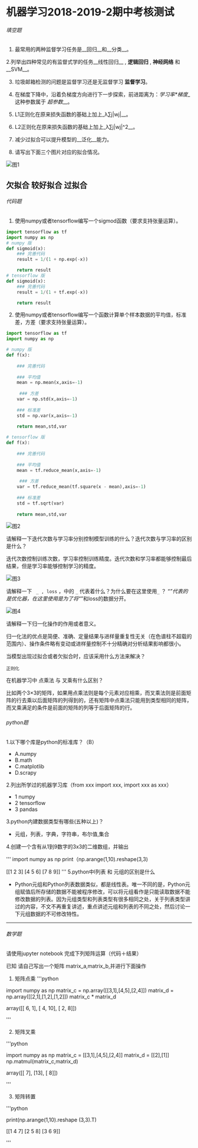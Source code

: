 # 机器学习2018-2019-2期中考核测试

###### 填空题

1. 最常用的两种监督学习任务是__回归__和__分类__。

2.列举出四种常见的有监督式学的任务__线性回归__ , __逻辑回归__ , __神经网络__ 和__SVM__。


3. 垃圾邮箱检测的问题是监督学习还是无监督学习 __监督学习__。


4. 在梯度下降中，沿着负梯度方向进行下一步探索，前进距离为：_学习率*梯度__  这种参数属于 _超参数___。

5. L1正则化在原来损失函数的基础上加上_λ∑j|wj|__。

6. L2正则化在原来损失函数的基础上加上_λ∑j|wj|^2__。

7. 减少过拟合可以提升模型的__泛化__能力。

8. 请写出下面三个图片对应的拟合情况。

![图1](../img/2018-2019-2.1.png)

欠拟合  较好拟合   过拟合
-----------------

###### 代码题

1. 使用numpy或者tensorflow编写一个sigmod函数（要求支持张量运算）。

```python
import tensorflow as tf
import numpy as np
# numpy 版
def sigmoid(x):
    ### 完善代码
    result = 1/(1 + np.exp(-x))

    return result
# tensorflow 版
def sigmoid(x):
    ### 完善代码
    result = 1/(1 + tf.exp(-x))

    return result


```

2. 使用numpy或者tensorflow编写一个函数计算单个样本数据的平均值，标准差，方差（要求支持张量运算）。

```python
import tensorflow as tf
import numpy as np

# numpy 版
def f(x):
    
    ### 完善代码
    
    ### 平均值
    mean = np.mean(x,axis=-1)
    
     ### 方差
    var = np.std(x,axis=-1)
    
    ### 标准差
    std = np.var(x,axis=-1)
    
    return mean,std,var

# tensorflow 版
def f(x):
    
    ### 完善代码
    
    ### 平均值
    mean = tf.reduce_mean(x,axis=-1)
    
     ### 方差
    var = tf.reduce_mean(tf.square(x - mean),axis=-1)
    
    ### 标准差
    std = tf.sqrt(var)
    
    return mean,std,var

```





 ![图2](../img/2018-2019-2.2.png)



请解释一下迭代次数与学习率分别控制模型训练的什么？迭代次数与学习率的区别是什么？

迭代次数控制训练次数，学习率控制训练精度。迭代次数和学习率都能够控制最后结果，但是学习率能够控制学习的精度。

 ![图3](../img/2018-2019-2.3.png)

       

 请解释一下 ` _ , loss`  ，中的 `_` 代表着什么？为什么要在这里使用`_`  ？
   “_”代表的是优化器，在这里使用是为了将“_”和loss的数据分开。


 ![图4](../img/2018-2019-2.4.png)

请解释一下归一化操作的作用或者意义。
  
  归一化法的优点是简便、准确、定量结果与进样量重复性无关（在色谱柱不超载的范围内）、操作条件略有变动或进样量控制不十分精确对分析结果影响都很小。

 

 当模型出现过拟合或者欠拟合时，应该采用什么方法来解决？
    
    正则化
 

在机器学习中 点乘法 与 叉乘有什么区别？

比如两个3×3的矩阵，如果用点乘法则是每个元素对应相乘，而叉乘法则是前面矩阵的行去乘以后面矩阵的列得到的，还有矩阵中点乘法只能用到类型相同的矩阵，而叉乘满足的条件是前面的矩阵的列等于后面矩阵的行。

###### python题

1.以下哪个库是python的标准库？（B）

- A.numpy      
- B.math    
- C.matplotlib   
- D.scrapy

2.列出所学过的机器学习库（from xxx import xxx, import xxx as xxx）

- 1  numpy
- 2  tensorflow
- 3  pandas

3.python内建数据类型有哪些(五种以上)？

- 元组，列表，字典，字符串，布尔值,集合

  

4.创建一个含有从1到9数字的3x3的二维数组，并输出

'''
import numpy as np
print（np.arange(1,10).reshape(3,3)
   
   [[1 2 3]
 [4 5 6]
 [7 8 9]]
'''
5.python中l列表 和 元组的区别是什么

- Python元组和Python列表数据类似，都是线性表。唯一不同的是，Python元组赋值后所存储的数据不能被程序修改，可以将元组看作是只能读取数据不能修改数据的列表。因为元组类型和列表类型有很多相同之处，关于列表类型讲过的内容，不文不再重复讲述，重点讲述元组和列表的不同之处，然后讨论一下元组数据的不可修改特性。

------



###### 数学题

请使用jupyter notebook 完成下列矩阵运算（代码＋结果）

已知 请自己写出一个矩阵 matrix_a,matrix_b,并进行下面操作

1. 矩阵点乘
'''python

import numpy as np
matrix_c = np.array([[3,1],[4,5],[2,4]])
matrix_d = np.array([[2,1],[1,2],[1,2]])
matrix_c * matrix_d

array([[ 6,  1],
       [ 4, 10],
       [ 2,  8]])

'''


2. 矩阵叉乘 

'''python

import numpy as np
matrix_c = [[3,1],[4,5],[2,4]]
matrix_d = [[2],[1]]
np.matmul(matrix_c,matrix_d)

array([[ 7],
       [13],
       [ 8]])

'''

3. 矩阵转置

'''python

  print(np.arange(1,10).reshape (3,3).T)
  
  [[1 4 7]
 [2 5 8]
 [3 6 9]]

'''
